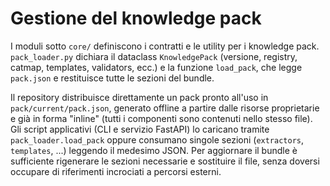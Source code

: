 # Gestione del knowledge pack

I moduli sotto `core/` definiscono i contratti e le utility per i knowledge pack. `pack_loader.py` dichiara il dataclass `KnowledgePack` (versione, registry, catmap, templates, validators, ecc.) e la funzione `load_pack`, che legge `pack.json` e restituisce tutte le sezioni del bundle.

Il repository distribuisce direttamente un pack pronto all'uso in `pack/current/pack.json`, generato offline a partire dalle risorse proprietarie e già in forma "inline" (tutti i componenti sono contenuti nello stesso file). Gli script applicativi (CLI e servizio FastAPI) lo caricano tramite `pack_loader.load_pack` oppure consumano singole sezioni (`extractors`, `templates`, ...) leggendo il medesimo JSON. Per aggiornare il bundle è sufficiente rigenerare le sezioni necessarie e sostituire il file, senza doversi occupare di riferimenti incrociati a percorsi esterni.

